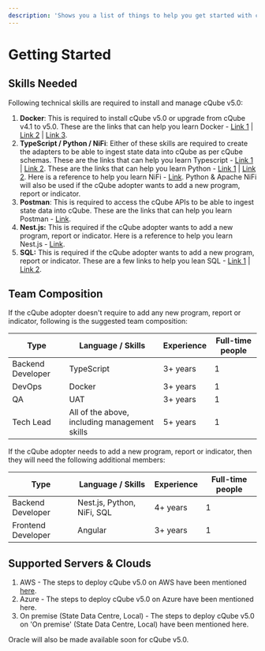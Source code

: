 ```yaml
---
description: 'Shows you a list of things to help you get started with cQube v5.0:'
---
```


# Getting Started

## Skills Needed

Following technical skills are required to install and manage cQube v5.0:

1. **Docker**: This is required to install cQube v5.0 or upgrade from cQube v4.1 to v5.0. These are the links that can help you learn Docker - [Link 1](https://www.youtube.com/watch?v=rOTqprHv1YE) | [Link 2](https://www.youtube.com/watch?v=pTFZFxd4hOI) | [Link 3](https://www.youtube.com/watch?v=3c-iBn73dDE).
2. **TypeScript / Python / NiFi**: Either of these skills are required to create the adapters to be able to ingest state data into cQube as per cQube schemas. These are the links that can help you learn Typescript - [Link 1](https://www.youtube.com/watch?v=ahCwqrYpIuM) | [Link 2](https://www.youtube.com/watch?v=d56mG7DezGs). These are the links that can help you learn Python - [Link 1](https://www.youtube.com/watch?v=kqtD5dpn9C8) | [Link 2](https://www.youtube.com/watch?v=\_uQrJ0TkZlc). Here is a reference to help you learn NiFi - [Link](https://www.youtube.com/watch?v=fblkgr1PJ0o). Python & Apache NiFi will also be used if the cQube adopter wants to add a new program, report or indicator.
3. **Postman**: This is required to access the cQube APIs to be able to ingest state data into cQube. These are the links that can help you learn Postman - [Link](https://www.youtube.com/watch?v=VywxIQ2ZXw4).
4. **Nest.js:** This is required if the cQube adopter wants to add a new program, report or indicator. Here is a reference to help you learn Nest.js - [Link](https://www.youtube.com/watch?v=GHTA143\_b-s).
5. **SQL:** This is required if the cQube adopter wants to add a new program, report or indicator. These are a few links to help you lean SQL - [Link 1](https://www.youtube.com/watch?v=p3qvj9hO\_Bo) | [Link 2](https://www.youtube.com/watch?v=7S\_tz1z\_5bA).

## Team Composition

If the cQube adopter doesn't require to add any new program, report or indicator, following is the suggested team composition:

| Type              | Language / Skills                             | Experience | Full-time people |
| ----------------- | --------------------------------------------- | ---------- | ---------------- |
| Backend Developer | TypeScript                                    | 3+ years   | 1                |
| DevOps            | Docker                                        | 3+ years   | 1                |
| QA                | UAT                                           | 3+ years   | 1                |
| Tech Lead         | All of the above, including management skills | 5+ years   | 1                |

If the cQube adopter needs to add a new program, report or indicator, then they will need the following additional members:

| Type               | Language / Skills          | Experience | Full-time people |
| ------------------ | -------------------------- | ---------- | ---------------- |
| Backend Developer  | Nest.js, Python, NiFi, SQL | 4+ years   | 1                |
| Frontend Developer | Angular                    | 3+ years   | 1                |

## Supported Servers & Clouds

1. AWS - The steps to deploy cQube v5.0 on AWS have been mentioned [here](step-wise-installation-process.md).
2. Azure - The steps to deploy cQube v5.0 on Azure have been mentioned here.
3. On premise (State Data Centre, Local) - The steps to deploy cQube v5.0 on 'On premise' (State Data Centre, Local) have been mentioned here.

Oracle will also be made available soon for cQube v5.0.&#x20;
